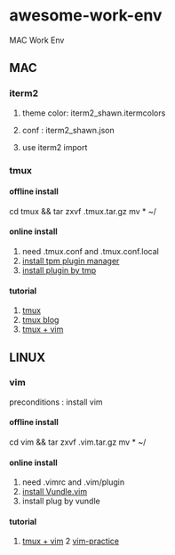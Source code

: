 # awesome-work-env
MAC Work Env

## MAC

### iterm2
1. theme color: iterm2_shawn.itermcolors
2. conf : iterm2_shawn.json 

3. use iterm2 import


### tmux 
#### offline install
cd tmux && tar zxvf .tmux.tar.gz
mv * ~/ 

#### online install
1. need .tmux.conf and .tmux.conf.local 
2. [install tpm plugin manager](http://louiszhai.github.io/2017/09/30/tmux/#Tpm)
3. [install plugin by tmp](http://louiszhai.github.io/2017/09/30/tmux/#Tmux-Resurrect)

#### tutorial
1. [tmux](https://github.com/gpakosz/.tmux)
2. [tmux blog](http://louiszhai.github.io/2017/09/30/tmux/)
3. [tmux + vim](https://www.youtube.com/watch?v=5r6yzFEXajQ)

## LINUX 
### vim 
preconditions : install vim

#### offline install
cd vim && tar zxvf .vim.tar.gz
mv * ~/ 

#### online install
1. need .vimrc and .vim/plugin 
2. [install Vundle.vim](https://github.com/VundleVim/Vundle.vim)
3. install plug by vundle  

#### tutorial
1. [tmux + vim](https://www.youtube.com/watch?v=5r6yzFEXajQ)
2 [vim-practice](https://harttle.land/vim-practice)
